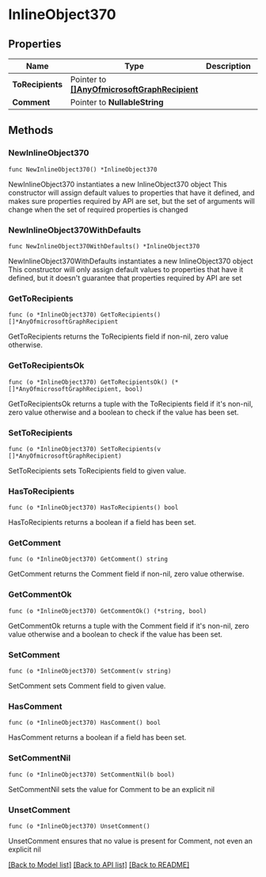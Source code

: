 # InlineObject370

## Properties

Name | Type | Description | Notes
------------ | ------------- | ------------- | -------------
**ToRecipients** | Pointer to [**[]AnyOfmicrosoftGraphRecipient**](AnyOfmicrosoftGraphRecipient.md) |  | [optional] 
**Comment** | Pointer to **NullableString** |  | [optional] 

## Methods

### NewInlineObject370

`func NewInlineObject370() *InlineObject370`

NewInlineObject370 instantiates a new InlineObject370 object
This constructor will assign default values to properties that have it defined,
and makes sure properties required by API are set, but the set of arguments
will change when the set of required properties is changed

### NewInlineObject370WithDefaults

`func NewInlineObject370WithDefaults() *InlineObject370`

NewInlineObject370WithDefaults instantiates a new InlineObject370 object
This constructor will only assign default values to properties that have it defined,
but it doesn't guarantee that properties required by API are set

### GetToRecipients

`func (o *InlineObject370) GetToRecipients() []*AnyOfmicrosoftGraphRecipient`

GetToRecipients returns the ToRecipients field if non-nil, zero value otherwise.

### GetToRecipientsOk

`func (o *InlineObject370) GetToRecipientsOk() (*[]*AnyOfmicrosoftGraphRecipient, bool)`

GetToRecipientsOk returns a tuple with the ToRecipients field if it's non-nil, zero value otherwise
and a boolean to check if the value has been set.

### SetToRecipients

`func (o *InlineObject370) SetToRecipients(v []*AnyOfmicrosoftGraphRecipient)`

SetToRecipients sets ToRecipients field to given value.

### HasToRecipients

`func (o *InlineObject370) HasToRecipients() bool`

HasToRecipients returns a boolean if a field has been set.

### GetComment

`func (o *InlineObject370) GetComment() string`

GetComment returns the Comment field if non-nil, zero value otherwise.

### GetCommentOk

`func (o *InlineObject370) GetCommentOk() (*string, bool)`

GetCommentOk returns a tuple with the Comment field if it's non-nil, zero value otherwise
and a boolean to check if the value has been set.

### SetComment

`func (o *InlineObject370) SetComment(v string)`

SetComment sets Comment field to given value.

### HasComment

`func (o *InlineObject370) HasComment() bool`

HasComment returns a boolean if a field has been set.

### SetCommentNil

`func (o *InlineObject370) SetCommentNil(b bool)`

 SetCommentNil sets the value for Comment to be an explicit nil

### UnsetComment
`func (o *InlineObject370) UnsetComment()`

UnsetComment ensures that no value is present for Comment, not even an explicit nil

[[Back to Model list]](../README.md#documentation-for-models) [[Back to API list]](../README.md#documentation-for-api-endpoints) [[Back to README]](../README.md)


